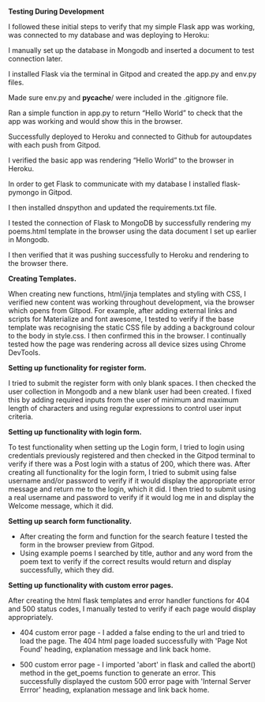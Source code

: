 **Testing During Development**

I followed these initial steps to verify that my simple Flask app was working, was connected to my database and was deploying to Heroku:

I manually set up the database in Mongodb and inserted a document to test connection later. 

I installed Flask via the terminal in Gitpod and created the app.py and env.py files.

Made sure env.py and __pycache__/ were included in the .gitignore file.

Ran a simple function in app.py to return “Hello World” to check that the app was working and would show this in the browser.

Successfully deployed to Heroku and connected to Github for autoupdates with each push from Gitpod.

I verified the basic app was rendering “Hello World” to the browser in Heroku. 

In order to get Flask to communicate with my database I installed flask-pymongo in Gitpod.

I then installed dnspython and updated the requirements.txt file. 

I tested the connection of Flask to MongoDB by successfully rendering my poems.html template in the browser using the data document I set up earlier in Mongodb.

I then verified that it was pushing successfully to Heroku and rendering to the browser there.


**Creating Templates.**

When creating new functions, html/jinja templates and styling with CSS, I verified new content was working throughout development, via the browser which opens from Gitpod.
For example, after adding external links and scripts for Materialize and font awesome, I tested to verify if the base template was recognising the static CSS file by adding a background colour to the body in style.css. 
I then confirmed this in the browser.
I continually tested how the page was rendering across all device sizes using Chrome DevTools.

**Setting up functionality for register form.**

I tried to submit the register form with only blank spaces. I then checked the user collection in Mongodb and a new blank user had been created. 
I fixed this by adding required inputs from the user of minimum and maximum length of characters and using regular expressions to control user input criteria. 
 
**Setting up functionality with login form.**

To test functionality when setting up the Login form, I tried to login using credentials previously registered and then checked in the Gitpod terminal to verify if there was a Post login with a status of 200, which there was. 
After creating all functionality for the login form, I tried to submit using false username and/or password to verify if it would display the appropriate error message and return me to the login, which it did.
I then tried to submit using a real username and password to verify if it would log me in and display the Welcome message, which it did. 

**Setting up search form functionality.**

* After creating the form and function for the search feature I tested the form in the browser preview from Gitpod.
* Using example poems I searched by title, author and any word from the poem text to verify if the correct results would return and display successfully, which they did. 

**Setting up functionality with custom error pages.**

After creating the html flask templates and error handler functions for 404 and 500 status codes, I manually tested to verify if each page would display appropriately. 
* 404 custom error page - I added a false ending to the url and tried to load the page. The 404 html page loaded successfully with 'Page Not Found' heading, explanation message and link back home.

* 500 custom error page - I imported 'abort' in flask and called the abort() method in the get_poems function to generate an error. This successfully displayed the custom 500 error page with 'Internal Server Errror' heading, explanation message and link back home.